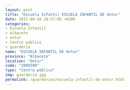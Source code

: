 ```yaml
---
layout: post
title: "Escuela Infantil ESCUELA INFANTIL DE Ontur"
date: 2017-09-20 20:57:05 +0200
categories:
- Escuela Infantil
- albacete
- ontur
- Centro público
- guarderia
name: "ESCUELA INFANTIL DE Ontur"
province: "Albacete"
location: "Ontur"
code: "2009390"
type: "Centro público"
img: guarderia.jpg
permalink: /guarderias/escuela-infantil-de-ontur.html
---
```

